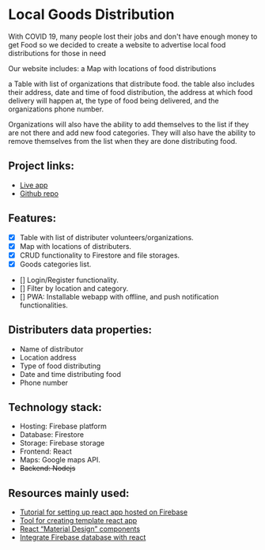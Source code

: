 # Local Goods Distribution 

With COVID 19, many people lost their jobs and don't have enough money to get Food
so we decided to create a website to advertise local food distributions for those in need

Our website includes:
a Map with locations of food distributions 

a Table with list of organizations that distribute food.
the table also includes their address, date and time of food distribution, the address at which food 
delivery will happen at,
the type of food being delivered, and the organizations phone number.

Organizations will also have the ability to add themselves to the list if they are not there and 
add new food categories. They will also have the ability to remove themselves from the list when they
are done distributing food.


## Project links: 
- [Live app](https://cheesehackathon.web.app)
- [Github repo](https://github.com/MichaelLin12/cheese-hackathon)


## Features: 
- [x] Table with list of distributer volunteers/organizations.
- [x] Map with locations of distributers.
- [x] CRUD functionality to Firestore and file storages. 
- [x] Goods categories list. 
- [] Login/Register functionality.
- [] Filter by location and category. 
- [] PWA: Installable webapp with offline, and push notification functionalities.


## Distributers data properties:
- Name of distributor
- Location address
- Type of food distributing
- Date and time distributing food
- Phone number


## Technology stack: 
- Hosting: Firebase platform
- Database: Firestore
- Storage: Firebase storage
- Frontend: React
- Maps: Google maps API.
- ~~Backend: Nodejs~~


## Resources mainly used: 
- [Tutorial for setting up react app hosted on Firebase](https://javascript.plainenglish.io/hosting-your-react-js-and-node-js-apps-for-free-with-firebase-6dc670564aca)
- [Tool for creating template react app](https://reactjs.org/docs/create-a-new-react-app.html)
- [React “Material Design” components](https://mui.com/)
- [Integrate Firebase database with react](https://www.codementor.io/@yurio/all-you-need-is-react-firebase-4v7g9p4kf)